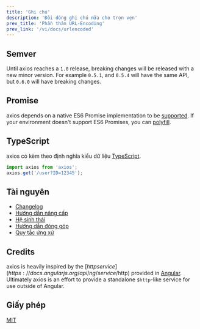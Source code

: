 ```yaml
---
title: 'Ghi chú'
description: 'Đôi dòng ghi chú nữa cho trọn vẹn'
prev_title: 'Phần thân URL-Encoding'
prev_link: '/vi/docs/urlencoded'
---
```


## Semver

Until axios reaches a `1.0` release, breaking changes will be released with a new minor version. For example `0.5.1`, and `0.5.4` will have the same API, but `0.6.0` will have breaking changes.

## Promise

axios depends on a native ES6 Promise implementation to be [supported](http://caniuse.com/promises). If your environment doesn't support ES6 Promises, you can [polyfill](https://github.com/jakearchibald/es6-promise).

## TypeScript
axios có kèm theo định nghĩa kiểu dữ liệu [TypeScript](http://typescriptlang.org).
```typescript
import axios from 'axios';
axios.get('/user?ID=12345');
```

## Tài nguyên

* [Changelog](https://github.com/axios/axios/blob/master/CHANGELOG.md)
* [Hướng dẫn nâng cấp](https://github.com/axios/axios/blob/master/UPGRADE_GUIDE.md)
* [Hệ sinh thái](https://github.com/axios/axios/blob/master/ECOSYSTEM.md)
* [Hướng dẫn đóng góp](https://github.com/axios/axios/blob/master/CONTRIBUTING.md)
* [Quy tắc ứng xử](https://github.com/axios/axios/blob/master/CODE_OF_CONDUCT.md)

## Credits

axios is heavily inspired by the [$http service](https://docs.angularjs.org/api/ng/service/$http) provided in [Angular](https://angularjs.org/). Ultimately axios is an effort to provide a standalone `$http`-like service for use outside of Angular.

## Giấy phép

[MIT](https://github.com/axios/axios/blob/master/LICENSE)